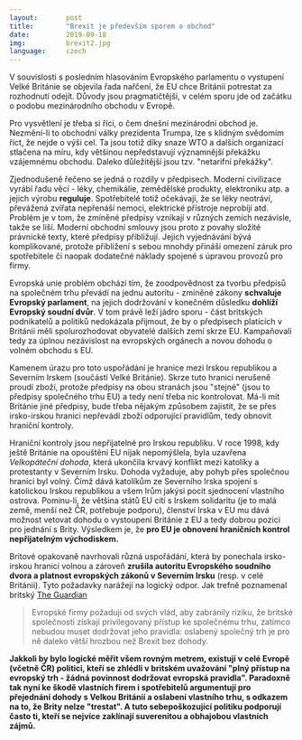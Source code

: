 ```yaml
---
layout:       post
title:        "Brexit je především sporem o obchod"
date:         2019-09-18
img:          brexit2.jpg
language:     czech
---
```


V souvislosti s posledním hlasováním Evropského parlamentu o vystupení Velké Británie se objevila řada nařčení, že EU chce Británii potrestat za rozhodnutí odejít. Důvody jsou pragmatičtější, v celém sporu jde od začátku o podobu mezinárodního obchodu v Evropě.

<!--more-->

Pro vysvětlení je třeba si říci, o čem dnešní mezinárodní obchod je. Nezmění-li to obchodní války prezidenta Trumpa, lze s klidným svědomím říct, že nejde o výši cel. Ta jsou totiž díky snaze WTO a dalších organizací stlačena na míru, kdy většinou nepředstavují významnější překážku vzájemnému obchodu. Daleko důležitější jsou tzv. "netarifní překážky".

Zjednodušeně řečeno se jedná o rozdíly v předpisech. Moderní civilizace vyrábí řadu věcí - léky, chemikálie, zemědělské produkty, elektroniku atp. a jejich výrobu **reguluje**. Spotřebitelé totiž očekávají, že se léky neotráví, převážená zvířata nepřenáší nemoci, elektrické přístroje neprobíjí atd. Problém je v tom, že zmíněné předpisy vznikají v různých zemích nezávisle, takže se liší. Moderní obchodní smlouvy jsou proto z povahy složité právnické texty, které předpisy přibližují. Jejich vyjednávání bývá komplikované, protože přiblížení s sebou mnohdy přináší omezení záruk pro spotřebitele či naopak dodatečné náklady spojené s úpravou provozů pro firmy.

Evropská unie problém obchází tím, že zoodpovědnost za tvorbu předpisů na společném trhu převádí na jednu autoritu - zmíněné zákony **schvaluje Evropský parlament**, na jejich dodržování v konečném důsledku **dohlíží Evropský soudní dvůr**. V tom právě leží jádro sporu - část britských podnikatelů a politiků nedokázala přijmout, že by o předpisech platících v Británii měli spolurozhodovat obyvatelé dalších zemí skrze EU. Kampaňovali tedy za úplnou nezávislost na evropských orgánech a novou dohodu o volném obchodu s EU.

Kamenem úrazu pro toto uspořádání je hranice mezi Irskou republikou a Severním Irskem (součástí Velké Británie). Skrze tuto hranici nerušeně proudí zboží, protože předpisy na obou stranách jsou "stejné" (jsou to předpisy společného trhu EU) a tedy není třeba nic kontrolovat. Má-li mít Británie jiné předpisy, bude třeba nějakým způsobem zajistit, že se přes irsko-irskou hranici nepřevádí zboží odporující pravidlům, tedy obnovit hraniční kontroly.

Hraniční kontroly jsou nepřijatelné pro Irskou republiku. V roce 1998, kdy ještě Británie na opouštění EU nijak nepomýšlela, byla uzavřena *Velkopáteční dohoda*, která ukončila krvavý konflikt mezi katolíky a protestanty v Severním Irsku. Dohoda vyžaduje, aby pohyb přes společnou hranici byl volný. Čímž dává katolíkům ze Severního Irska spojení s katolickou Irskou republikou a všem Irům jakýsi pocit sjednocení vlastního ostrova. Pominu-li, že většina států EU cítí s Irskem solidaritu (je to malá země, menší než ČR, potřebuje podporu), členství Irska v EU mu dává možnost vetovat dohodu o vystoupení Británie z EU a tedy dobrou pozici pro jednání s Brity. Výsledkem je, že **pro EU je obnovení hraničních kontrol nepřijatelným východiskem.**

Britové opakovaně navrhovali různá uspořádání, která by ponechala irsko-irskou hranici volnou a zároveň **zrušila autoritu Evropského soudního dvora a platnost evropských zákonů v Severním Irsku** (resp. v celé Británii). Tyto požadavky narážejí na logický odpor. Jak trefně poznamenal britský [The Guardian](https://www.theguardian.com/politics/2019/sep/16/bettels-anger-highlights-a-bleak-truth-the-eu27-just-wants-britain-to-go)

> Evropské firmy požadují od svých vlád, aby zabránily riziku, že britské společnosti získají privilegovaný přístup ke společnému trhu, zatímco nebudou muset dodržovat jeho pravidla: oslabený společný trh je pro ně daleko větší hrozbou než Brexit bez dohody.

**Jakkoli by bylo logické měřit všem rovným metrem, existují v celé Evropě (včetně ČR) politici, kteří se zhlédli v britském uvažování "plný přístup na evropský trh - žádná povinnost dodržovat evropská pravidla". Paradoxně tak nyní ke škodě vlastních firem i spotřebitelů argumentují pro přejednání dohody s Velkou Británií a oslabení vlastního trhu, s odkazem na to, že Brity nelze "trestat". A tuto sebepoškozující politiku podporují často ti, kteří se nejvíce zaklínají suverenitou a obhajobou vlastních zájmů.**
